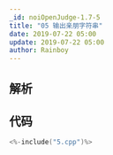 ```yaml
---
_id: noiOpenJudge-1.7-5
title: "05 输出亲朋字符串"
date: 2019-07-22 05:00
update: 2019-07-22 05:00
author: Rainboy
---
```


## 解析

## 代码

```c
<%-include("5.cpp")%>
```

